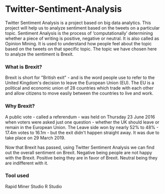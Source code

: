 # Twitter-Sentiment-Analysis

Twitter Sentiment Analysis is a project based on big data analytics. This project will help us to analyze sentiment based on the tweets on a particular topic. Sentiment Analysis is the process of ‘computationally’ determining whether a piece of writing is positive, negative or neutral. It is also called as Opinion Mining. It is used to understand how people feel about the topic based on the tweets on that specific topic. 
The topic we have chosen here to analyze the sentiment is Brexit.  

### What is Brexit? 

Brexit is short for "British exit" - and is the word people use to refer to the United Kingdom's decision to leave the European Union (EU). The EU is a political and economic union of 28 countries which trade with each other and allow citizens to move easily between the countries to live and work. 
 
### Why Brexit? 

A public vote - called a referendum - was held on Thursday 23 June 2016 when voters were asked just one question - whether the UK should leave or remain in the European Union. The Leave side won by nearly 52% to 48% - 17.4m votes to 16.1m - but the exit didn't happen straight away. It was due to take place on 29 March 2019.  
 
Now that Brexit has passed, using Twitter Sentiment Analysis we can find out the overall sentiment on Brexit. Negative being people are not happy with the Brexit. Positive being they are in favor of Brexit. Neutral being they are indifferent with it.


### Tool used

Rapid Miner Studio
R Studio
